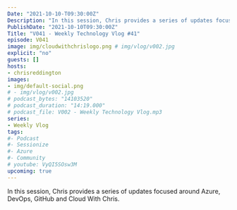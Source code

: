 ```yaml
---
Date: "2021-10-10-T09:30:00Z"
Description: "In this session, Chris provides a series of updates focused around Azure, DevOps, GitHub and Cloud With Chris."
PublishDate: "2021-10-10T09:30:00Z"
Title: "V041 - Weekly Technology Vlog #41"
episode: V041
image: img/cloudwithchrislogo.png # img/vlog/v002.jpg
explicit: "no"
guests: []
hosts:
- chrisreddington
images:
- img/default-social.png
# - img/vlog/v002.jpg
# podcast_bytes: "14103520"
# podcast_duration: "14:19.000"
# podcast_file: V002 - Weekly Technology Vlog.mp3
series:
- Weekly Vlog
tags:
#- Podcast
#- Sessionize
#- Azure
#- Community
# youtube: VyQI5SOsw3M
upcoming: true
---
```

In this session, Chris provides a series of updates focused around Azure, DevOps, GitHub and Cloud With Chris.
